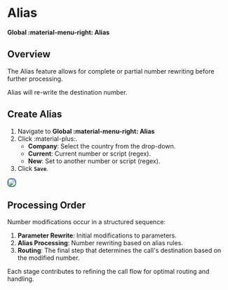 # Alias

**Global :material-menu-right: Alias**

## Overview

The Alias feature allows for complete or partial number rewriting before further processing.

Alias will re-write the destination number.

## Create Alias

1. Navigate to **Global :material-menu-right: Alias**
2. Click :material-plus:.
    + **Company**: Select the country from the drop-down.
    + **Current**: Current number or script (regex).
    + **New**: Set to another number or script (regex).
3. Click **`Save`**.

<img src="docs/img/globalalias.png" style="border: 2px solid #4472C4; border-radius: 8px;">

## Processing Order

Number modifications occur in a structured sequence:

1. **Parameter Rewrite**: Initial modifications to parameters.
2. **Alias Processing**: Number rewriting based on alias rules.
3. **Routing**: The final step that determines the call's destination based on the modified number.

Each stage contributes to refining the call flow for optimal routing and handling.
